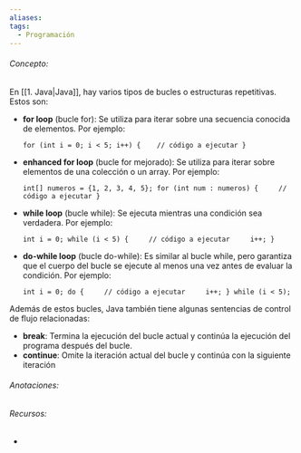 ```yaml
---
aliases: 
tags:
  - Programación
---
```

###### Concepto:

En [[1. Java|Java]], hay varios tipos de bucles o estructuras repetitivas. Estos son:

- **for loop** (bucle for): Se utiliza para iterar sobre una secuencia conocida de elementos. Por ejemplo:

	`for (int i = 0; i < 5; i++) {    // código a ejecutar }`

- **enhanced for loop** (bucle for mejorado): Se utiliza para iterar sobre elementos de una colección o un array. Por ejemplo:

	`int[] numeros = {1, 2, 3, 4, 5}; for (int num : numeros) {     // código a ejecutar }`

- **while loop** (bucle while): Se ejecuta mientras una condición sea verdadera. Por ejemplo:

	`int i = 0; while (i < 5) {     // código a ejecutar     i++; }`

- **do-while loop** (bucle do-while): Es similar al bucle while, pero garantiza que el cuerpo del bucle se ejecute al menos una vez antes de evaluar la condición. Por ejemplo:

	`int i = 0; do {     // código a ejecutar     i++; } while (i < 5);`

Además de estos bucles, Java también tiene algunas sentencias de control de flujo relacionadas:

- **break**: Termina la ejecución del bucle actual y continúa la ejecución del programa después del bucle.
- **continue**: Omite la iteración actual del bucle y continúa con la siguiente iteración

###### Anotaciones:

> 

###### Recursos:

- []()